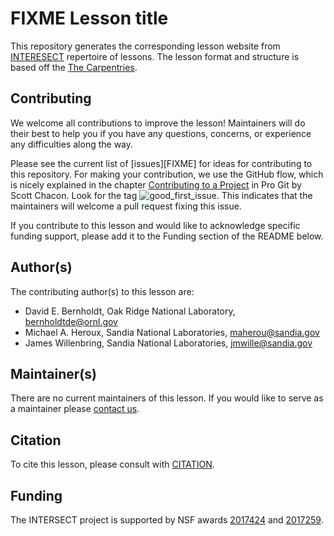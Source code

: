 # FIXME Lesson title

This repository generates the corresponding lesson website from [INTERESECT](https://intersect-training.org/) repertoire of lessons.
The lesson format and structure is based off the [The Carpentries](https://carpentries.org/).

## Contributing

We welcome all contributions to improve the lesson! Maintainers will do their best to help you if you have any
questions, concerns, or experience any difficulties along the way.

Please see the current list of [issues][FIXME] for ideas for contributing to this
repository. For making your contribution, we use the GitHub flow, which is
nicely explained in the chapter [Contributing to a Project](http://git-scm.com/book/en/v2/GitHub-Contributing-to-a-Project) in Pro Git
by Scott Chacon.
Look for the tag ![good_first_issue](https://img.shields.io/badge/-good%20first%20issue-gold.svg). 
This indicates that the maintainers will welcome a pull request fixing this issue.  

If you contribute to this lesson and would like to acknowledge specific funding support, please add it to the Funding section of the README below.

## Author(s)

The contributing author(s) to this lesson are:

* David E. Bernholdt, Oak Ridge National Laboratory, bernholdtde@ornl.gov
* Michael A. Heroux, Sandia National Laboratories, maherou@sandia.gov
* James Willenbring, Sandia National Laboratories, jmwille@sandia.gov


## Maintainer(s)

There are no current maintainers of this lesson. If you would like to serve as a maintainer please [contact us](https://intersect-training.org/contact/).


## Citation

To cite this lesson, please consult with [CITATION](CITATION).

## Funding

The INTERSECT project is supported by NSF awards [2017424](https://www.nsf.gov/awardsearch/showAward?AWD_ID=2017424) and [2017259](https://www.nsf.gov/awardsearch/showAward?AWD_ID=2017259).
